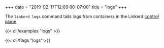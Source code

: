 +++
date = "2019-02-17T12:00:00-07:00"
title = "logs"
+++

The `linkerd logs` command tails logs from containers in the
Linkerd [control plane](/2/reference/architecture/#control-plane).

{{< cli/examples "logs" >}}

{{< cli/flags "logs" >}}
